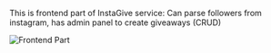 This is frontend part of InstaGive service:
Can parse followers from instagram, has admin panel to create giveaways (CRUD)

![Frontend Part](https://media.giphy.com/media/cqerVSMptIqV6zMwOK/giphy.gif)
